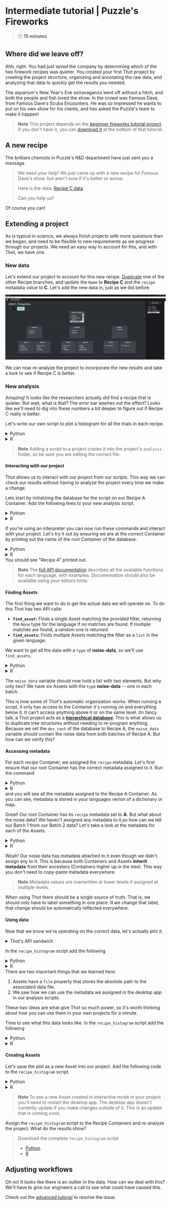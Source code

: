 # Intermediate tutorial | Puzzle's Fireworks
> :clock9: **15 minutes**

## Where did we leave off?
Ahh, right. You had just saved the company by determining which of the two firework recipes was quieter. You created your first Thot project by creating the project structure, organizing and annotating the raw data, and analyzing that data to quickly get the results you needed.

The aquarium's New Year's Eve extravaganza went off without a hitch, and both the people and fish loved the show. In the crowd was Famous Dave, from Famous Dave's Scuba Encounters. He was so impressed he wants to put on his own show for his clients, and has asked the Puzzle's team to make it happen!

> **Note**
> This project depends on the [beginner fireworks tutorial project](/beginner/fireworks).
> If you don't have it, you can [download it](/beginner/fireworks#sharing-results) at the bottom of that tutorial.

## A new recipe
The brilliant chemists in Puzzle's R&D department have just sent you a message
> We need your help!
> We just came up with a new recipe for Famous Dave's show, but aren't sure if it's better or worse.
> 
> Here is the data:
> [Recipe C data](https://resources.thot.so/public/tutorials/intermediate/fireworks/project_resources/data.zip)
>
> Can you help us?

Of course you can!

## Extending a project
As is typical in science, we always finish projects with more questions than we began, and need to be flexible to new requirements as we progress through our projects. We need an easy way to account for this, and with Thot, we have one.

### New data
Let's extend our project to account for this new recipe. [Duplicate](/beginner/fireworks#duplicating-subtrees) one of the other Recipe branches, and update the `Name` to **Recipe C** and the `recipe` metadata value to **C**.
Let's add the new data in, just as we did before.

![Adding Recipe C to the project](images/recipe_c_data.png)

We can now re-analyze the project to incorporate the new results and take a look to see if Recipe C is better.

### New analysis
Amazing! It looks like the researchers actually did find a recipe that is quieter. But wait, what is that? The error bar washes out the effect? Looks like we'll need to dig into these numbers a bit deeper to figure out if Recipe C really is better.

Let's write our own script to plot a histogram for all the trials in each recipe.
<details>
    <summary>Python</summary>
    Create a file called <code>recipe_histogram.py</code>, and add it to the project.
</details>
<details>
    <summary>R</summary>
    Create a file called <code>recipe_histogram.r</code>, and add it to the project.
</details>

> **Note**
> Adding a script to a project copies it into the project's `analysis` folder, so be sure you are editing the correct file.

#### Interacting with our project
Thot allows us to interact with our project from our scripts. This way we can check our results without having to analyze the project every time we make a change.

Lets start by initializing the database for the script on our Recipe A Container.
Add the following lines to your new analysis script.
<details>
    <summary>Python</summary>

    # import libraries
    import pandas as pd
    import thot

    # initialize thot database
    db = thot.Database(dev_root="/absolute/path/to/silent_fireworks/data/Recipe A")
</details>
<details>
    <summary>R</summary>

    # import libraries
    suppressPackageStartupMessages(library(tidyverse))
    library(thot)

    # initialize thot database
    db <- database(dev_root="/absolute/path/to/silent_fireworks/data/Recipe A")
</details>

If you're using an interpreter you can now run these commands and interact with your project.
Let's try it out by ensuring we are at the correct Container by printing out the name of the root Container of the database.
<details>
    <summary>Python</summary>
    
    db.root.name
</details>
<details>
    <summary>R</summary>

    db@root$name
</details>
You should see "Recipe A" printed out. 

> **Note**
> The [full API documentation](/api) describes all the available functions for each language, with examples.
> Documentation should also be available using your editors hints.

#### Finding Assets
The first thing we want to do is get the actual data we will operate on. To do this Thot has two API calls:
+ **`find_asset`:** Finds a single Asset matching the provided filter, returning the `None` type for the language if no matches are found. If multiple matches are found, a random one is returned.
+ **`find_assets`:** Finds multiple Assets matching the filter as a `list` in the given language.

We want to get all the data with a `type` of **noise-data**, so we'll use `find_assets`.
<details>
    <summary>Python</summary>

    # find all data with type `noise-data` in the subtree
    noise_data = db.find_assets(type="noise-data")
</details>
<details>
    <summary>R</summary>

    # find all data with type `noise-data` in the subtree
    noise_data <- db |> find_assets(type="noise-data")
</details>

The `noise_data` variable should now hold a list with two elements. But why only two? We have six Assets with the `type` **noise-data** -- one in each batch.

This is how some of Thot's automatic organization works. When running a script, it only has access to the Container it's running on and everything below it. It can't access anything above it or on the same level.
(In fancy talk, a Thot project acts as a [**hierarchical database**](/api#hierarchical-database). This is what allows us to duplicate tree structures without needing to re-program anything.
Because we set the `dev_root` of the database to Recipe A, the `noise_data` variable should contain the noise data from both batches of Recipe A. But how can we verify this?

#### Accessing metadata
For each recipe Container, we assigned the `recipe` metadata. Let's first ensure that our root Container has the correct metadata assigned to it. Run the command
<details>
    <summary>Python</summary>

    db.root.metadata
</details>
<details>
    <summary>R</summary>

    db@root$metadata
</details>
and you will see all the metadata assigned to the Recipe A Container. As you can see, metadata is stored in your languages verion of a dictionary or map. 

Great! Our root Container has its `recipe` metadata set to **A**. But what about the noise data? We haven't assigned any metadata to it,so how can we tell our Batch 1 from our Batch 2 data? Let's take a look at the metadata for each of the Assets.
<details>
    <summary>Python</summary>

    for data in noise_data:
        print(data.metadata)
</details>
<details>
    <summary>R</summary>

</details>

Woah! Our noise data has metadata attached to it even though we didn't assign any to it. This is because both Containers and Assets **inherit metadata** from their ancestors (Containers higher up in the tree). This way you don't need to copy-paste metadata everywhere. 

> **Note**
> Metadata values are overwritten at lower levels if assigned at multiple levels.

When using Thot there should be a single source of truth. That is, we should only have to label something in one place. If we change that label, that change should be automatically reflected everywhere.

#### Using data
Now that we know we're operating on the correct data, let's actually plot it.
<details>
    <summary>Thot's API sandwich</summary>
    Thot uses a "sandwhich" model for its API, where Thot is the bread. Below you'll see how you start by using Thot to get the data you need from your project. You then do whatever analysis you want (the meat). Finally, you save any new data back into your project.
    [Learn more](/api#sandwich-model)
</details>

In the `recipe_histogram` script add the following
<details>
    <summary>Python</summary>

    # load data into dataframe
    df = []
    for data in noise_data:
        tdf = pd.read_csv(data.file, index_col=0) # get file from Asset
        tdf = tdf.rename(columns={"Volume [dB]": data.metadata["batch"]}) # rename columns by batch
        df.append(tdf)

    df = pd.concat(df, axis=1) # merge dataframes into one
</details>
<details>
    <summary>R</summary>

</details>
There are two important things that we learned here:

1. Assets have a `file` property that stores the absolute path to the associated data file.
2. We saw how we can use the metadata we assigned in the desktop app in our analysis scripts.

These two ideas are what give Thot so much power, so it's worth thinking about how you can use them in your own projects for a minute.

Time to see what this data looks like.
In the `recipe_histogram` script add the following
<details>
    <summary>Python</summary>

    # plot the data
    ax = df.plot.hist(alpha=0.5)
</details>
<details>
    <summary>R</summary>

</details>

#### Creating Assets
Let's save the plot as a new Asset into our project.
Add the following code to the `recipe_histogram` script.
<details>
    <summary>Python</summary>

    # save plot
    fig_path = db.add_asset(
        "noise_data_histogram.png",
        name="Noise Data Histogram",
        tags=["figure"],
        description="Histogram of noise data by batch."
    )

    ax.get_figure().savefig(fig_path)
</details>
<details>
    <summary>R</summary>

</details>

> **Note**
> To see a new Asset created in interactive mode in your project you'll need to restart the desktop app.
> The desktop app doesn't currently update if you make changes outside of it.
> This is an update that is coming soon.

Assign the `recipe_histogram` script to the Recipe Containers and re-analyze the project. What do the results show?

> Download the complete `recipe_histogram` script
> 
> + [Python](https://resources.thot.so/public/tutorials/intermediate/fireworks/project_resources/recipe_histogram.py)
> + [R](https://resources.thot.so/public/tutorials/intermediate/fireworks/project_resources/recipe_histogram.r)

## Adjusting workflows
Oh no! It looks like there is an outlier in the data. How can we deal with this? 
We'll have to give our engineers a call to see what could have caused this.

Check out the [advanced tutorial](/advanced) to resolve the issue.
